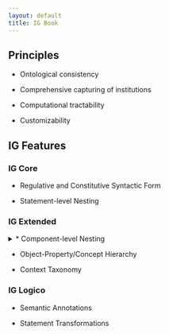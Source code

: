 ```yaml
---
layout: default
title: IG Book
---
```


## Principles

* Ontological consistency

* Comprehensive capturing of institutions

* Computational tractability

* Customizability

## IG Features

### IG Core

* Regulative and Constitutive Syntactic Form

* Statement-level Nesting

### IG Extended

<details>
<summary> * Component-level Nesting</summary>

### Element
* Content 1
* Content 2

</details>

* Object-Property/Concept Hierarchy

* Context Taxonomy

### IG Logico

* Semantic Annotations

* Statement Transformations